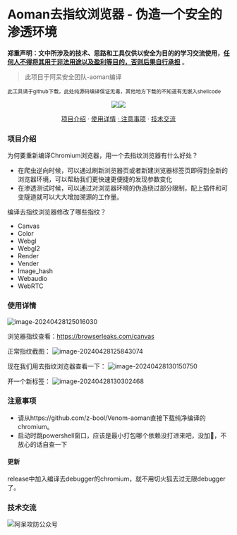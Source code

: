 # Aoman去指纹浏览器 - 伪造一个安全的渗透环境

**郑重声明：文中所涉及的技术、思路和工具仅供以安全为目的的学习交流使用，<u>任何人不得将其用于非法用途以及盈利等目的，否则后果自行承担</u>** 。

>  此项目于阿呆安全团队-aoman编译

<small>此工具请于github下载，此处纯源码编译保证无毒，其他地方下载的不知道有无嵌入shellcode</small>

<p align="center"><a href="https://opensource.org/licenses/MIT"><img src="https://img.shields.io/badge/license-MIT-_red.svg"></a><a href="https://github.com/z-bool/Venom-aoman"><img  src="https://goreportcard.com/badge/github.com/projectdiscovery/httpx"></a></p>

<p align="center"><a href="#install">项目介绍</a> · <a href="#detail">使用详情</a> <a href="#communicate"> · <a href="#notice">注意事项</a> · <a href="#communicate">技术交流</a></p>

<div id="install"></div>
<h3>项目介绍</h3>

为何要重新编译Chromium浏览器，用一个去指纹浏览器有什么好处？

- 在爬虫逆向时候，可以通过刷新浏览器页或者新建浏览器标签页即得到全新的浏览器环境，可以帮助我们更快速更便捷的发现参数变化
- 在渗透测试时候，可以通过对浏览器环境的伪造绕过部分限制，配上插件和可变隧道就可以大大增加溯源的工作量。

编译去指纹浏览器修改了哪些指纹？

- Canvas
- Color
- Webgl
- Webgl2
- Render
- Vender
- Image_hash
- Webaudio
- WebRTC

<div id="detail"></div>
<h3>使用详情</h3>

![image-20240428125016030](https://github.com/z-bool/Venom-aoman/blob/main/1.png?raw=true)

浏览器指纹查看：https://browserleaks.com/canvas

正常指纹截图：
![image-20240428125843074](https://github.com/z-bool/Venom-aoman/blob/main/2.png?raw=true)

现在我们用去指纹浏览器查看一下：
![image-20240428130150750](https://github.com/z-bool/Venom-aoman/blob/main/3.png?raw=true)

开一个新标签：
![image-20240428130302468](https://github.com/z-bool/Venom-aoman/blob/main/4.png?raw=true)

<div id="notice"></div>

<h3>注意事项</h3>

- 请从https://github.com/z-bool/Venom-aoman直接下载纯净编译的chromium。
- 启动时跳powershell窗口，应该是最小打包哪个依赖没打进来吧，没加🐎，不放心的话自查一下
<h4>更新</h4>
release中加入编译去debugger的chromium，就不用切火狐去过无限debugger了。
<div id="communicate"></div>

<h3>技术交流</h3>

<img src="https://cdn.jsdelivr.net/gh/z-bool/images@master/img/qrcode_for_gh_c90beef1e2e7_258.jpg" alt="阿呆攻防公众号" style="zoom:100%;" />
